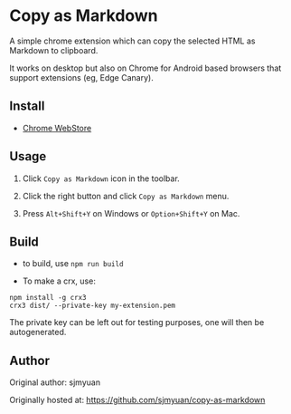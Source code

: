 # Copy as Markdown

A simple chrome extension which can copy the selected HTML as Markdown to clipboard.

It works on desktop but also on Chrome for Android based browsers that support extensions (eg, Edge Canary).

## Install

* [Chrome WebStore](https://chrome.google.com/webstore/detail/copy-as-markdown/pcmnmggfchmeohmflkfocnkackgcnlln?authuser=0&hl=en)

## Usage

1. Click `Copy as Markdown` icon in the toolbar.

2. Click the right button and click `Copy as Markdown` menu.

3. Press `Alt+Shift+Y` on Windows or `Option+Shift+Y` on Mac.

## Build

* to build, use `npm run build`

* To make a crx, use:

```
npm install -g crx3
crx3 dist/ --private-key my-extension.pem
```

The private key can be left out for testing purposes, one will then be autogenerated.

## Author

Original author: sjmyuan

Originally hosted at: https://github.com/sjmyuan/copy-as-markdown
